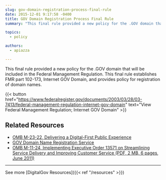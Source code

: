 ```yaml
---
slug: gov-domain-registration-process-final-rule
date: 2015-12-01 9:17:58 -0400
title: GOV Domain Registration Process Final Rule
summary: "This final rule provided a new policy for the .GOV domain that will be included in the Federal Management Regulation."

topics:
  - policy

authors:
  - apiazza

---
```


This final rule provided a new policy for the .GOV domain that will be included in the Federal Management Regulation. This final rule establishes FMR part 102-173, Internet GOV Domain, and provides policy for registration of domain names.

{{< button href="https://www.federalregister.gov/documents/2003/03/28/03-7413/federal-management-regulation-internet-gov-domain" text="View Federal Management Regulation; Internet GOV Domain" >}}

## Related Resources

- [OMB M-23-22, Delivering a Digital-First Public Experience](https://digital.gov/resources/delivering-digital-first-public-experience)
- [GOV Domain Name Registration Service](https://www.get.gov)
- [OMB M-11-24, Implementing Executive Order 13571 on Streamlining Service Delivery and Improving Customer Service (PDF, 2 MB, 6 pages, June 2011)](https://www.whitehouse.gov/wp-content/uploads/legacy_drupal_files/omb/memoranda/2011/m11-24.pdf)

---

See more [DigitalGov Resources]({{< ref "/resources" >}})
